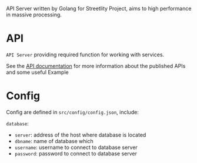 API Server written by Golang for Streetlity Project, aims to high performance in massive processing.

# API
`API Server` providing required function for working with services.

See the [API documentation](https://documenter.getpostman.com/view/4817676/Szezaqyj?fbclid=IwAR05uUEJ7p2dNONCc4kHf-LrD7wpBkLHE6RNp-A_HwdlAGT0e0EK28M3ZYw&version=latest) for more information about the published APIs and some useful Example

# Config
Config are defined in `src/config/config.json`, include:

`database`:
- `server`: address of the host where database is located
- `dbname`: name of database which   
- `username`: username to connect to database server
- `password`: password to connect to database server

